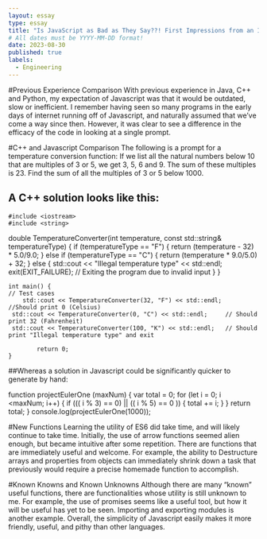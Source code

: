 ```yaml
---
layout: essay
type: essay
title: "Is JavaScript as Bad as They Say??! First Impressions from an ICS314 Student"
# All dates must be YYYY-MM-DD format!
date: 2023-08-30
published: true
labels:
  - Engineering
---
```


#Previous Experience Comparison
With previous experience in Java, C++ and Python, my expectation of Javascript was that it would be outdated, slow or inefficient.  I remember having seen so many programs in the early days of internet running off of Javascript, and naturally assumed that we’ve come a way since then.  However, it was clear to see a difference in the efficacy of the code in looking at a single prompt.  

#C++ and Javascript Comparison 
The following is a prompt for a temperature conversion function:
If we list all the natural numbers below 10 that are multiples of 3 or 5, we get 3, 5, 6 and 9. The sum of these multiples is 23. Find the sum of all the multiples of 3 or 5 below 1000.

## A C++ solution looks like this:

	#include <iostream>
	#include <string>

double TemperatureConverter(int temperature, const std::string& temperatureType) {
    	if (temperatureType == "F") {
        	return (temperature - 32) * 5.0/9.0;
    	} else if (temperatureType == "C") {
        	return (temperature * 9.0/5.0) + 32;
    	} else {
        std::cout << "Illegal temperature type" << std::endl;
        exit(EXIT_FAILURE);  // Exiting the program due to invalid input
    		}
	}

	int main() {
   	// Test cases
    	std::cout << TemperatureConverter(32, "F") << std::endl;    //Should print 0 (Celsius)
   	 std::cout << TemperatureConverter(0, "C") << std::endl;     // Should print 32 (Fahrenheit)
   	 std::cout << TemperatureConverter(100, "K") << std::endl;   // Should print "Illegal temperature type" and exit

    		return 0;
	}

##Whereas a solution in Javascript could be significantly quicker to generate by hand:

function projectEulerOne (maxNum) {
	var total = 0;
	for (let i = 0; i <maxNum; i++) {
  if ((( i % 3) == 0) || (( i % 5) == 0 )) {
 total += i;
}
}
return total;
}
console.log(projectEulerOne(1000));

#New Functions
Learning the utility of ES6 did take time, and will likely continue to take time.  Initially, the use of arrow functions seemed alien enough, but became intuitive after some repetition.  There are functions that are immediately useful and welcome.  For example, the ability to Destructure arrays and properties from objects can immediately shrink down a task that previously would require a precise homemade function to accomplish. 

#Known Knowns and Known Unknowns
Although there are many “known” useful functions, there are functionalities whose utility is still unknown to me.  For example, the use of promises seems like a useful tool, but how it will be useful has yet to be seen.  Importing and exporting modules is another example.  Overall, the simplicity of Javascript easily makes it more friendly, useful, and pithy than other languages.  

